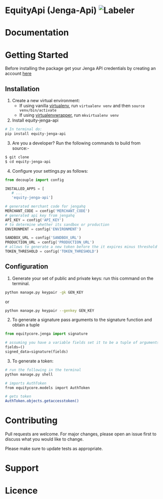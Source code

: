 # EquityApi (Jenga-Api) ![Labeler](https://github.com/justabeginner-team/EquityApi/workflows/Labeler/badge.svg)

# Documentation
# Getting Started
Before installing the package get your Jenga API credentials by creating an account [here](https://developer.jengaapi.io)
## Installation
1. Create a new virtual environment:
    - If using vanilla [virtualenv](https://virtualenv.pypa.io/en/latest/), run `virtualenv venv` and then `source venv/bin/activate`
    - If using [virtualenvwrapper](https://virtualenvwrapper.readthedocs.org/en/latest/), run `mkvirtualenv venv`
2. Install equity-jenga-api
```bash
# In terminal do:
pip install equity-jenga-api
```
3. Are you a developer? Run the following commands to build from source:-

```bash
$ git clone 
$ cd equity-jenga-api
```
4. Configure your settings.py as follows:
 ```python
from decouple import config

INSTALLED_APPS = [
    # ...
    'equity-jenga-api']

# generated merchant code for jengahq
MERCHANT_CODE = config('MERCHANT_CODE')
# generated api key from jengahq
API_KEY = config('API_KEY')
# to determine whether its sandbox or production
ENVIRONMENT = config('ENVIRONMENT')

SANDBOX_URL = config('SANDBOX_URL')
PRODUCTION_URL = config('PRODUCTION_URL')
# allows to generate a new token before the it expires minus threshold is over
TOKEN_THRESHOLD = config('TOKEN_THRESHOLD')
```
## Configuration
1. Generate your set of public and private keys:
  run this command on the terminal.
```bash
python manage.py keypair -gk GEN_KEY  
```
or
```bash
python manage.py keypair --genkey GEN_KEY 
```
2. To generate a signature pass arguments to the signature function and obtain a tuple 
  
 ```python
from equitycore.jenga import signature

# assuming you have a variable fields set it to be a tuple of arguments to be signed in their appropriate order
fields=()
signed_data=signature(fields)
``` 
3. To generate a token:
```bash
# run the following in the terminal
python manage.py shell

# imports AuthToken
from equitycore.models import AuthToken

# gets token
AuthToken.objects.getaccesstoken()
``` 

# Contributing
Pull requests are welcome. For major changes, please open an issue first to discuss what you would like to change.

Please make sure to update tests as appropriate.

# Support

# Licence